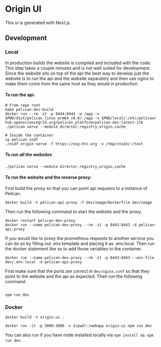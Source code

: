 # Origin UI

This ui is generated with Next.js.

## Development

### Local

In production builds the website is compiled and included with the code. This step
takes a couple minutes and is not well suited for development. Since the website
sits on top of the api the best way to develop just the website is to run the api
and the website separately and then use nginx to make them come from the same host
as they would in production.

#### To run the api:

```shell
# From repo root
make pelican-dev-build
docker run --rm -it -p 8444:8444 -w /app -v $PWD/dist/pelican_linux_arm64_v8.0/:/app -v $PWD/local/:/etc/pelican/ hub.opensciencegrid.org/pelican_platform/pelican-dev:latest-itb ./pelican serve --module director,registry,origin,cache
```

```shell
# Inside the container
cp pelican osdf
./osdf origin serve -f https://osg-htc.org -v /tmp/stash/:/test
```

##### To run all the websites

```shell
./pelican serve --module director,registry,origin,cache
```

#### To run the website and the reverse proxy:

First build the proxy so that you can point api requests to a instance of Pelican.

```shell
docker build -t pelican-api-proxy -f dev/image/Dockerfile dev/image
```

Then run the following command to start the website and the proxy.

```shell
docker restart pelican-dev-proxy
docker run --name pelican-dev-proxy --rm -it -p 8443:8443 -d pelican-api-proxy
```

If you would like to proxy the prometheus requests to another service you can do so by filling out .env.template
and placing it as .env.local. Then run the docker statement like so to add those variables to the container.

```shell
docker run --name pelican-dev-proxy --rm -it -p 8443:8443 --env-file dev/.env.local -d pelican-api-proxy
```

First make sure that the ports are correct in `dev/nginx.conf` so that they point to
the website and the api as expected. Then run the following command.

```shell

npm run dev
```

### Docker

```shell
docker build -t origin-ui .
```

```shell
docker run -it -p 3000:3000 -v $(pwd):/webapp origin-ui npm run dev
```

You can also run if you have node installed locally via `npm install && npm run dev`.
